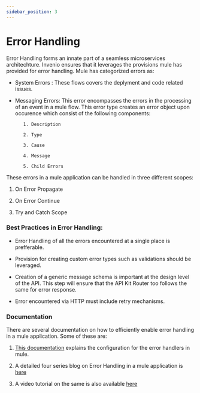 ```yaml
---
sidebar_position: 3
---
```

# Error Handling

Error Handling forms an innate part of a seamless microservices architechture. Invenio ensures that it leverages the provisions mule has provided for error handling. Mule has categorized errors as:

* System Errors : These flows covers the deplyment and code related issues.

* Messaging Errors: This error encompasses the errors in the processing of an event in a mule flow. This error type creates an error object upon occurence which consist of the following components:

         1. Description

         2. Type

         3. Cause

         4. Message

         5. Child Errors

These errors in a mule application can be handled in three different scopes:

1. On Error Propagate

2. On Error Continue

3. Try and Catch Scope

### Best Practices in Error Handling:

*  Error Handling of all the errors encountered at a single place is prefferable.

*  Provision for creating custom error types such as validations should be leveraged. 

*  Creation of a generic message schema is important at the design level of the API. This step will ensure that the API Kit Router too follows the same for error response.

* Error encountered via HTTP must include retry mechanisms.

### Documentation
There are several documentation on how to efficiently enable error handling in a mule application. Some of these are:

1. [This documentation](https://docs.mulesoft.com/mule-runtime/4.4/error-handling) explains the configuration for the error handlers in mule.

2.  A detailed four series blog on Error Handling in a mule application is [here](https://blogs.mulesoft.com/dev-guides/how-to-tutorials/mule4-error-handling/)

3. A video tutorial on the same is also available [here](https://videos.mulesoft.com/watch/97pfQvqqAYPubhLTcP4jRH)


